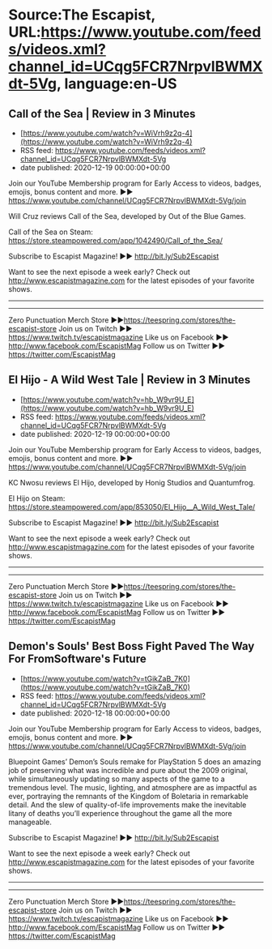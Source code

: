 # Source:The Escapist, URL:https://www.youtube.com/feeds/videos.xml?channel_id=UCqg5FCR7NrpvlBWMXdt-5Vg, language:en-US

## Call of the Sea | Review in 3 Minutes
 - [https://www.youtube.com/watch?v=WiVrh9z2q-4](https://www.youtube.com/watch?v=WiVrh9z2q-4)
 - RSS feed: https://www.youtube.com/feeds/videos.xml?channel_id=UCqg5FCR7NrpvlBWMXdt-5Vg
 - date published: 2020-12-19 00:00:00+00:00

Join our YouTube Membership program for Early Access to videos, badges, emojis, bonus content and more. ►► https://www.youtube.com/channel/UCqg5FCR7NrpvlBWMXdt-5Vg/join

Will Cruz reviews Call of the Sea, developed by Out of the Blue Games.

Call of the Sea on Steam: https://store.steampowered.com/app/1042490/Call_of_the_Sea/

Subscribe to Escapist Magazine! ►► http://bit.ly/Sub2Escapist

Want to see the next episode a week early? Check out http://www.escapistmagazine.com for the latest episodes of your favorite shows.

---



---


Zero Punctuation Merch Store ►►https://teespring.com/stores/the-escapist-store
Join us on Twitch ►► https://www.twitch.tv/escapistmagazine 
Like us on Facebook ►► http://www.facebook.com/EscapistMag
Follow us on Twitter ►► https://twitter.com/EscapistMag

## El Hijo - A Wild West Tale | Review in 3 Minutes
 - [https://www.youtube.com/watch?v=hb_W9vr9U_E](https://www.youtube.com/watch?v=hb_W9vr9U_E)
 - RSS feed: https://www.youtube.com/feeds/videos.xml?channel_id=UCqg5FCR7NrpvlBWMXdt-5Vg
 - date published: 2020-12-19 00:00:00+00:00

Join our YouTube Membership program for Early Access to videos, badges, emojis, bonus content and more. ►► https://www.youtube.com/channel/UCqg5FCR7NrpvlBWMXdt-5Vg/join

KC Nwosu reviews El Hijo, developed by Honig Studios and Quantumfrog.

El Hijo on Steam: https://store.steampowered.com/app/853050/El_Hijo__A_Wild_West_Tale/

Subscribe to Escapist Magazine! ►► http://bit.ly/Sub2Escapist

Want to see the next episode a week early? Check out http://www.escapistmagazine.com for the latest episodes of your favorite shows.

---



---


Zero Punctuation Merch Store ►►https://teespring.com/stores/the-escapist-store
Join us on Twitch ►► https://www.twitch.tv/escapistmagazine 
Like us on Facebook ►► http://www.facebook.com/EscapistMag
Follow us on Twitter ►► https://twitter.com/EscapistMag

## Demon's Souls' Best Boss Fight Paved The Way For FromSoftware's Future
 - [https://www.youtube.com/watch?v=tGikZaB_7K0](https://www.youtube.com/watch?v=tGikZaB_7K0)
 - RSS feed: https://www.youtube.com/feeds/videos.xml?channel_id=UCqg5FCR7NrpvlBWMXdt-5Vg
 - date published: 2020-12-18 00:00:00+00:00

Join our YouTube Membership program for Early Access to videos, badges, emojis, bonus content and more. ►► https://www.youtube.com/channel/UCqg5FCR7NrpvlBWMXdt-5Vg/join

Bluepoint Games’ Demon’s Souls remake for PlayStation 5 does an amazing job of preserving what was incredible and pure about the 2009 original, while simultaneously updating so many aspects of the game to a tremendous level. The music, lighting, and atmosphere are as impactful as ever, portraying the remnants of the Kingdom of Boletaria in remarkable detail. And the slew of quality-of-life improvements make the inevitable litany of deaths you’ll experience throughout the game all the more manageable.

Subscribe to Escapist Magazine! ►► http://bit.ly/Sub2Escapist

Want to see the next episode a week early? Check out http://www.escapistmagazine.com for the latest episodes of your favorite shows.

---



---


Zero Punctuation Merch Store ►►https://teespring.com/stores/the-escapist-store
Join us on Twitch ►► https://www.twitch.tv/escapistmagazine 
Like us on Facebook ►► http://www.facebook.com/EscapistMag
Follow us on Twitter ►► https://twitter.com/EscapistMag

